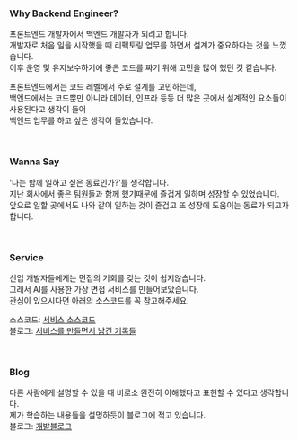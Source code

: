 ### Why Backend Engineer?

프론트엔드 개발자에서 백엔드 개발자가 되려고 합니다. <br />
개발자로 처음 일을 시작했을 때 리펙토링 업무를 하면서 설계가 중요하다는 것을 느꼈습니다. <br />
이후 운영 및 유지보수하기에 좋은 코드를 짜기 위해 고민을 많이 했던 것 같습니다. <br />

프론트엔드에서는 코드 레벨에서 주로 설계를 고민하는데, <br />
백엔드에서는 코드뿐만 아니라 데이터, 인프라 등등 더 많은 곳에서 설계적인 요소들이 사용된다고 생각이 들어 <br />
백엔드 업무를 하고 싶은 생각이 들었습니다.

<br />

### Wanna Say

'나는 함께 일하고 싶은 동료인가?'를 생각합니다. <br />
지난 회사에서 좋은 팀원들과 함께 했기때문에 즐겁게 일하며 성장할 수 있었습니다. <br />
앞으로 일할 곳에서도 나와 같이 일하는 것이 즐겁고 또 성장에 도움이는 동료가 되고자 합니다.

<br />

### Service

신입 개발자들에게는 면접의 기회를 갖는 것이 쉽지않습니다. <br />
그래서 AI를 사용한 가상 면접 서비스를 만들어보았습니다. <br />
관심이 있으시다면 아래의 소스코드를 꼭 참고해주세요.  <br />

소스코드: [서비스 소스코드](https://github.com/jdh-dev-community/coconut) <br />
블로그: [서비스를 만들면서 남긴 기록들](https://iwsaitw.tistory.com/category/%EC%9A%B4%EC%98%81%20%EC%A4%91%EC%9D%B8%20%EC%84%9C%EB%B9%84%EC%8A%A4/Coconut.)

<br />

### Blog
다른 사람에게 설명할 수 있을 때 비로소 완전히 이해했다고 표현할 수 있다고 생각합니다.  <br />
제가 학습하는 내용들을 설명하듯이 블로그에 적고 있습니다. <br />
블로그: [개발블로그](https://iwsaitw.tistory.com/)

